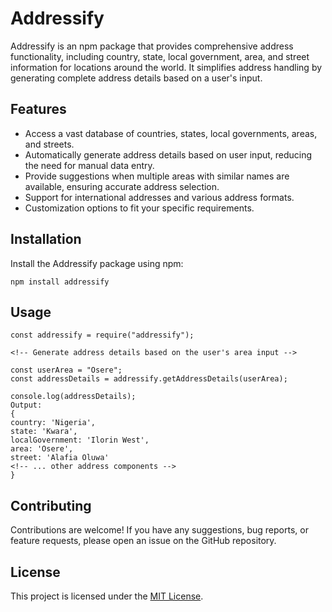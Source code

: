 # Addressify

Addressify is an npm package that provides comprehensive address functionality, including country, state, local government, area, and street information for locations around the world. It simplifies address handling by generating complete address details based on a user's input.

## Features

- Access a vast database of countries, states, local governments, areas, and streets.
- Automatically generate address details based on user input, reducing the need for manual data entry.
- Provide suggestions when multiple areas with similar names are available, ensuring accurate address selection.
- Support for international addresses and various address formats.
- Customization options to fit your specific requirements.

## Installation

Install the Addressify package using npm:

`npm install addressify`

## Usage

```
const addressify = require("addressify");

<!-- Generate address details based on the user's area input -->

const userArea = "Osere";
const addressDetails = addressify.getAddressDetails(userArea);

console.log(addressDetails);
Output:
{
country: 'Nigeria',
state: 'Kwara',
localGovernment: 'Ilorin West',
area: 'Osere',
street: 'Alafia Oluwa'
<!-- ... other address components -->
}
```

## Contributing

Contributions are welcome! If you have any suggestions, bug reports, or feature requests, please open an issue on the GitHub repository.

## License

This project is licensed under the [MIT License](https://opensource.org/licenses/MIT).
